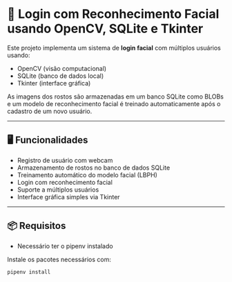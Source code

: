 # 🔐 Login com Reconhecimento Facial usando OpenCV, SQLite e Tkinter

Este projeto implementa um sistema de **login facial** com múltiplos usuários usando:
- OpenCV (visão computacional)
- SQLite (banco de dados local)
- Tkinter (interface gráfica)

As imagens dos rostos são armazenadas em um banco SQLite como BLOBs e um modelo de reconhecimento facial é treinado automaticamente após o cadastro de um novo usuário.

---

## 🖥️ Funcionalidades

- Registro de usuário com webcam
- Armazenamento de rostos no banco de dados SQLite
- Treinamento automático do modelo facial (LBPH)
- Login com reconhecimento facial
- Suporte a múltiplos usuários
- Interface gráfica simples via Tkinter

---

## 📦 Requisitos
 - Necessário ter o pipenv instalado
   
Instale os pacotes necessários com:

```bash
pipenv install
